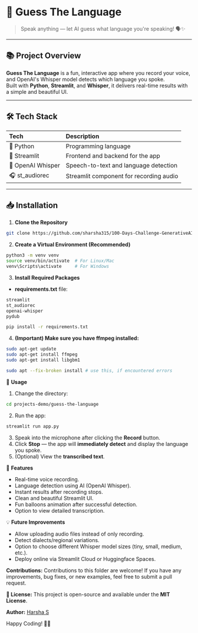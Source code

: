 # 🎯 Guess The Language

> Speak anything — let AI guess what language you're speaking! 🗣️✨

---

## 📚 Project Overview

**Guess The Language** is a fun, interactive app where you record your voice, and OpenAI's Whisper model detects which language you spoke.  
Built with **Python**, **Streamlit**, and **Whisper**, it delivers real-time results with a simple and beautiful UI.

---

## 🛠️ Tech Stack

| Tech | Description |
|:----|:-------------|
| 🐍 Python | Programming language |
| 🎨 Streamlit | Frontend and backend for the app |
| 🧠 OpenAI Whisper | Speech-to-text and language detection |
| 🎧 st_audiorec | Streamlit component for recording audio |

---

## 📥 Installation

1. **Clone the Repository**
```bash
git clone https://github.com/sharsha315/100-Days-Challenge-GenerativeAI.git
```

2. **Create a Virtual Environment (Recommended)**
```bash
python3 -m venv venv
source venv/bin/activate  # For Linux/Mac
venv\Scripts\activate     # For Windows
```

3. **Install Required Packages**
- **requirements.txt** file:
```bash
streamlit
st_audiorec
openai-whisper
pydub
```

```bash
pip install -r requirements.txt
```
4. **(Important) Make sure you have ffmpeg installed:**
```bash
sudo apt-get update
sudo apt-get install ffmpeg
sudo apt-get install libgbm1

sudo apt --fix-broken install # use this, if encountered errors
```

📜 **Usage**
1. Change the directory:
```bash
cd projects-demo/guess-the-language
```
2. Run the app:
```bash
streamlit run app.py
```
3. Speak into the microphone after clicking the **Record** button.
4. Click **Stop** — the app will **immediately detect** and display the language you spoke.
5. (Optional) View the **transcribed text**.

🎨 **Features**
- Real-time voice recording.
- Language detection using AI (OpenAI Whisper).
- Instant results after recording stops.
- Clean and beautiful Streamlit UI.
- Fun balloons animation after successful detection.
- Option to view detailed transcription.

💡 **Future Improvements**
- Allow uploading audio files instead of only recording.
- Detect dialects/regional variations.
- Option to choose different Whisper model sizes (tiny, small, medium, etc.).
- Deploy online via Streamlit Cloud or Huggingface Spaces.


**Contributions:**
Contributions to this folder are welcome! If you have any improvements, bug fixes, or new examples, feel free to submit a pull request.

**📜 License:**
This project is open-source and available under the **MIT License**.

**Author:** 
[Harsha S](https://www.x.com/sharsha315)

Happy Coding! 🚀💡